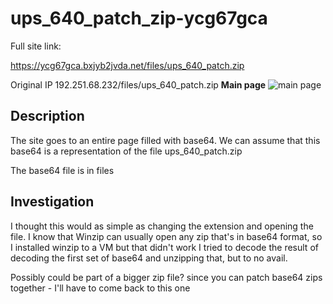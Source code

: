 ups_640_patch_zip-ycg67gca
==

Full site link:

https://ycg67gca.bxjyb2jvda.net/files/ups_640_patch.zip

Original IP 192.251.68.232/files/ups_640_patch.zip
**Main page**
![main page](https://github.com/z3r07h/Mr-R0B0T-s03-ARG/blob/sites/Sites/ups_640_patch_zip-ycg67gca/screenshots/01-file.jpg)

Description
--

The site goes to an entire page filled with base64. We can assume that this base64 is a representation of the file ups_640_patch.zip

The base64 file is in files

Investigation
--
 
I thought this would as simple as changing the extension and opening the file. 
I know that Winzip can usually open any zip that's in base64 format, so I installed winzip to a VM but that didn't work
I tried to decode the result of decoding the first set of base64 and unzipping that, but to no avail. 

Possibly could be part of a bigger zip file? since you can patch base64 zips together - I'll have to come back to this one


